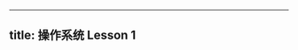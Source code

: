 
---
title: 操作系统 Lesson 1
---

<style>
hint {
  color: gray;  
}
em {
  color: rgb(249, 117, 131);
  font-style: normal;
}
</style>
